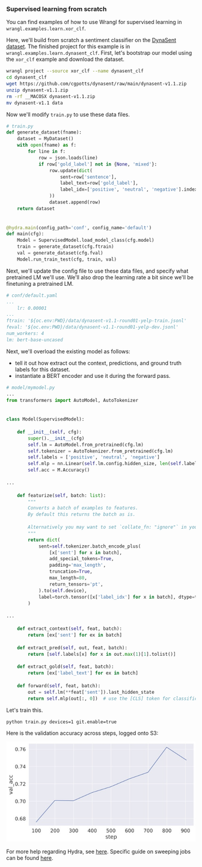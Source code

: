 ### Supervised learning from scratch

You can find examples of how to use Wrangl for supervised learning in `wrangl.examples.learn.xor_clf`.

Here, we'll build from scratch a sentiment classifier on the [DynaSent dataset](https://github.com/cgpotts/dynasent).
The finished project for this example is in `wrangl.examples.learn.dynasent_clf`.
First, let's bootstrap our model using the `xor_clf` example and download the dataset.

```bash
wrangl project --source xor_clf --name dynasent_clf
cd dynasent_clf
wget https://github.com/cgpotts/dynasent/raw/main/dynasent-v1.1.zip
unzip dynasent-v1.1.zip
rm -rf __MACOSX dynasent-v1.1.zip
mv dynasent-v1.1 data
```

Now we'll modify `train.py` to use these data files.

```python
# train.py
def generate_dataset(fname):
    dataset = MyDataset()
    with open(fname) as f:
        for line in f:
            row = json.loads(line)
            if row['gold_label'] not in {None, 'mixed'}:
                row.update(dict(
                    sent=row['sentence'],
                    label_text=row['gold_label'],
                    label_idx=['positive', 'neutral', 'negative'].index(row['gold_label'])
                ))
                dataset.append(row)
    return dataset


@hydra.main(config_path='conf', config_name='default')
def main(cfg):
    Model = SupervisedModel.load_model_class(cfg.model)
    train = generate_dataset(cfg.ftrain)
    val = generate_dataset(cfg.fval)
    Model.run_train_test(cfg, train, val)
```

Next, we'll update the config file to use these data files, and specify what pretrained LM we'll use.
We'll also drop the learning rate a bit since we'll be finetuning a pretrained LM.

```yaml
# conf/default.yaml
...
    lr: 0.00001
...
ftrain: '${oc.env:PWD}/data/dynasent-v1.1-round01-yelp-train.jsonl'
feval: '${oc.env:PWD}/data/dynasent-v1.1-round01-yelp-dev.jsonl'
num_workers: 4
lm: bert-base-uncased
```

Next, we'll overload the existing model as follows:
- tell it out how extract out the context, predictions, and ground truth labels for this dataset.
- instantiate a BERT encoder and use it during the forward pass.

```python
# model/mymodel.py
...
from transformers import AutoModel, AutoTokenizer


class Model(SupervisedModel):

    def __init__(self, cfg):
        super().__init__(cfg)
        self.lm = AutoModel.from_pretrained(cfg.lm)
        self.tokenizer = AutoTokenizer.from_pretrained(cfg.lm)
        self.labels = ['positive', 'neutral', 'negative']
        self.mlp = nn.Linear(self.lm.config.hidden_size, len(self.labels))
        self.acc = M.Accuracy()

...

    def featurize(self, batch: list):
        """
        Converts a batch of examples to features.
        By default this returns the batch as is.

        Alternatively you may want to set `collate_fn: "ignore"` in your config and use `featurize` to convert raw examples into features.
        """
        return dict(
            sent=self.tokenizer.batch_encode_plus(
                [x['sent'] for x in batch],
                add_special_tokens=True,
                padding='max_length',
                truncation=True,
                max_length=80,
                return_tensors='pt',
            ).to(self.device),
            label=torch.tensor([x['label_idx'] for x in batch], dtype=torch.long, device=self.device),
        )

...

    def extract_context(self, feat, batch):
        return [ex['sent'] for ex in batch]

    def extract_pred(self, out, feat, batch):
        return [self.labels[x] for x in out.max(1)[1].tolist()]

    def extract_gold(self, feat, batch):
        return [ex['label_text'] for ex in batch]

    def forward(self, feat, batch):
        out = self.lm(**feat['sent']).last_hidden_state
        return self.mlp(out[:, 0])  # use the [CLS] token for classification
```

Let's train this.

```bash
python train.py devices=1 git.enable=true
```

Here is the validation accuracy across steps, logged onto S3:

![validation curve](https://github.com/r2llab/wrangl/raw/main/wrangl/examples/learn/dynasent_clf/static/step_vs_val_acc.jpg)

For more help regarding Hydra, see [here](https://hydra.cc/).
Specific guide on sweeping jobs can be found [here](https://hydra.cc/docs/tutorials/basic/running_your_app/multi-run/).

